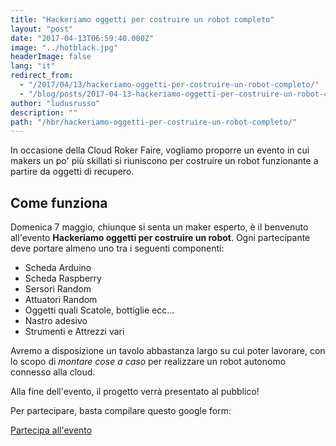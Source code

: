 ```yaml
---
title: "Hackeriamo oggetti per costruire un robot completo"
layout: "post"
date: "2017-04-13T06:59:40.000Z"
image: "../hotblack.jpg"
headerImage: false
lang: "it"
redirect_from:
  - "/2017/04/13/hackeriamo-oggetti-per-costruire-un-robot-completo/"
  - "/blog/posts/2017-04-13-hackeriamo-oggetti-per-costruire-un-robot-completo"
author: "ludusrusso"
description: ""
path: "/hbr/hackeriamo-oggetti-per-costruire-un-robot-completo/"
---
```


In occasione della Cloud Roker Faire, vogliamo proporre un evento in cui makers un po' più skillati si riuniscono per costruire un robot funzionante a partire da oggetti di recupero.

## Come funziona

Domenica 7 maggio, chiunque si senta un maker esperto, è il benvenuto all'evento **Hackeriamo oggetti per costruire un robot**. Ogni partecipante deve portare almeno uno tra i seguenti componenti:

- Scheda Arduino
- Scheda Raspberry
- Sersori Random
- Attuatori Random
- Oggetti quali Scatole, bottiglie ecc...
- Nastro adesivo
- Strumenti e Attrezzi vari

Avremo a disposizione un tavolo abbastanza largo su cui poter lavorare, con lo scopo di _montare cose a caso_ per realizzare un robot autonomo connesso alla cloud.

Alla fine dell'evento, il progetto verrà presentato al pubblico!

Per partecipare, basta compilare questo google form:

<a type="button" href="https://goo.gl/forms/Km0XwYWtqt30OdQC2" class="btn btn-bg btn-default"> Partecipa all'evento</a>
